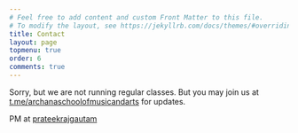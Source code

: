 ```yaml
---
# Feel free to add content and custom Front Matter to this file.
# To modify the layout, see https://jekyllrb.com/docs/themes/#overriding-theme-defaults
title: Contact
layout: page
topmenu: true
order: 6
comments: true
---
```

Sorry, but we are not running regular classes. 
But you may join us at [t.me/archanaschoolofmusicandarts](https://t.me/archanaschoolofmusicandarts) for updates.


PM at [prateekrajgautam](https://t.me/prateekrajgautam)